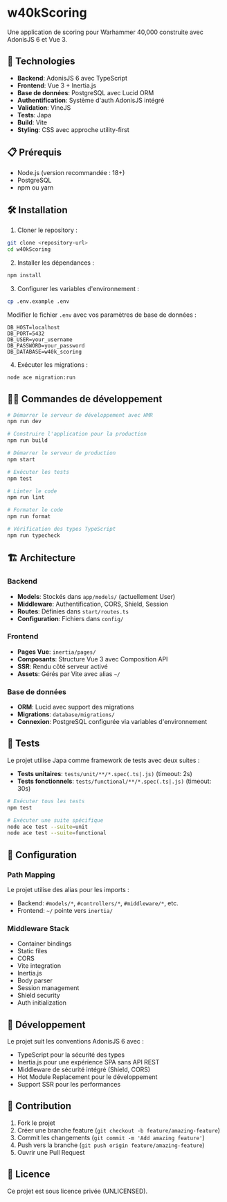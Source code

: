 # w40kScoring

Une application de scoring pour Warhammer 40,000 construite avec AdonisJS 6 et Vue 3.

## 🚀 Technologies

- **Backend**: AdonisJS 6 avec TypeScript
- **Frontend**: Vue 3 + Inertia.js
- **Base de données**: PostgreSQL avec Lucid ORM
- **Authentification**: Système d'auth AdonisJS intégré
- **Validation**: VineJS
- **Tests**: Japa
- **Build**: Vite
- **Styling**: CSS avec approche utility-first

## 📋 Prérequis

- Node.js (version recommandée : 18+)
- PostgreSQL
- npm ou yarn

## 🛠️ Installation

1. Cloner le repository :

```bash
git clone <repository-url>
cd w40kScoring
```

2. Installer les dépendances :

```bash
npm install
```

3. Configurer les variables d'environnement :

```bash
cp .env.example .env
```

Modifier le fichier `.env` avec vos paramètres de base de données :

```
DB_HOST=localhost
DB_PORT=5432
DB_USER=your_username
DB_PASSWORD=your_password
DB_DATABASE=w40k_scoring
```

4. Exécuter les migrations :

```bash
node ace migration:run
```

## 🏃‍♂️ Commandes de développement

```bash
# Démarrer le serveur de développement avec HMR
npm run dev

# Construire l'application pour la production
npm run build

# Démarrer le serveur de production
npm start

# Exécuter les tests
npm test

# Linter le code
npm run lint

# Formater le code
npm run format

# Vérification des types TypeScript
npm run typecheck
```

## 🏗️ Architecture

### Backend

- **Models**: Stockés dans `app/models/` (actuellement User)
- **Middleware**: Authentification, CORS, Shield, Session
- **Routes**: Définies dans `start/routes.ts`
- **Configuration**: Fichiers dans `config/`

### Frontend

- **Pages Vue**: `inertia/pages/`
- **Composants**: Structure Vue 3 avec Composition API
- **SSR**: Rendu côté serveur activé
- **Assets**: Gérés par Vite avec alias `~/`

### Base de données

- **ORM**: Lucid avec support des migrations
- **Migrations**: `database/migrations/`
- **Connexion**: PostgreSQL configurée via variables d'environnement

## 🧪 Tests

Le projet utilise Japa comme framework de tests avec deux suites :

- **Tests unitaires**: `tests/unit/**/*.spec(.ts|.js)` (timeout: 2s)
- **Tests fonctionnels**: `tests/functional/**/*.spec(.ts|.js)` (timeout: 30s)

```bash
# Exécuter tous les tests
npm test

# Exécuter une suite spécifique
node ace test --suite=unit
node ace test --suite=functional
```

## 🔧 Configuration

### Path Mapping

Le projet utilise des alias pour les imports :

- Backend: `#models/*`, `#controllers/*`, `#middleware/*`, etc.
- Frontend: `~/` pointe vers `inertia/`

### Middleware Stack

- Container bindings
- Static files
- CORS
- Vite integration
- Inertia.js
- Body parser
- Session management
- Shield security
- Auth initialization

## 📝 Développement

Le projet suit les conventions AdonisJS 6 avec :

- TypeScript pour la sécurité des types
- Inertia.js pour une expérience SPA sans API REST
- Middleware de sécurité intégré (Shield, CORS)
- Hot Module Replacement pour le développement
- Support SSR pour les performances

## 🤝 Contribution

1. Fork le projet
2. Créer une branche feature (`git checkout -b feature/amazing-feature`)
3. Commit les changements (`git commit -m 'Add amazing feature'`)
4. Push vers la branche (`git push origin feature/amazing-feature`)
5. Ouvrir une Pull Request

## 📄 Licence

Ce projet est sous licence privée (UNLICENSED).
